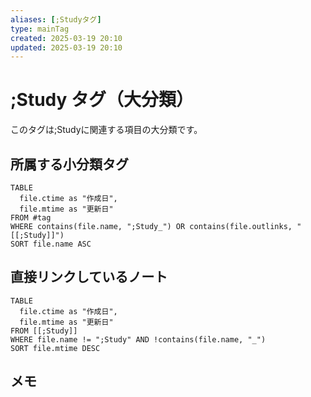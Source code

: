```yaml
---
aliases: [;Studyタグ]
type: mainTag
created: 2025-03-19 20:10
updated: 2025-03-19 20:10
---
```


# ;Study タグ（大分類）

このタグは;Studyに関連する項目の大分類です。

## 所属する小分類タグ

```dataview
TABLE 
  file.ctime as "作成日", 
  file.mtime as "更新日"
FROM #tag
WHERE contains(file.name, ";Study_") OR contains(file.outlinks, "[[;Study]]")
SORT file.name ASC
```

## 直接リンクしているノート

```dataview
TABLE 
  file.ctime as "作成日", 
  file.mtime as "更新日"
FROM [[;Study]] 
WHERE file.name != ";Study" AND !contains(file.name, "_")
SORT file.mtime DESC
```

## メモ